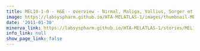 ```yaml
---
title: MEL10-1-0 - H&E - overview - Nirmal, Maliga, Vallius, Sorger et al., 2021
image: https://labsyspharm.github.io/HTA-MELATLAS-1/images/thumbnail-MEL10-1-0-he-overview.jpg
date: '2011-01-30'
minerva_link: https://labsyspharm.github.io/HTA-MELATLAS-1/stories/MEL10-1-0-he-overview.html
info_link: null
show_page_link: false
---
```

